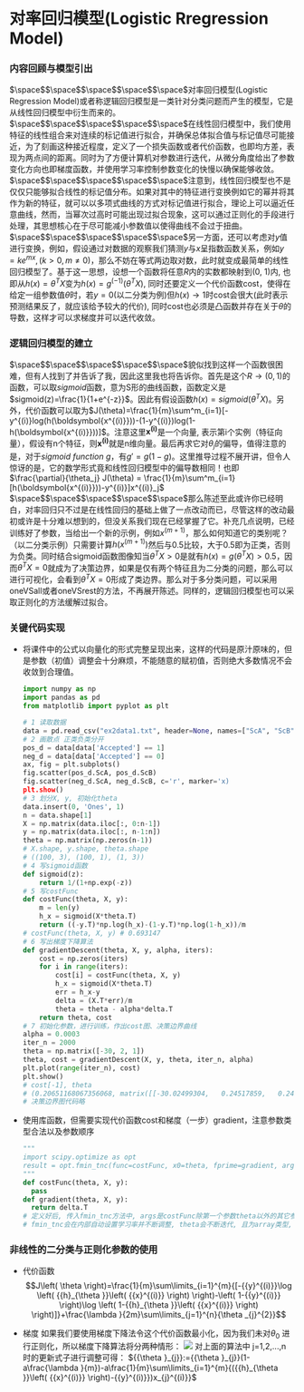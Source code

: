 # 对率回归模型(Logistic Rregression Model)

### 内容回顾与模型引出
$\space$$\space$$\space$$\space$$\space$对率回归模型(Logistic Regression Model)或者称逻辑回归模型是一类针对分类问题而产生的模型，它是从线性回归模型中衍生而来的。
$\space$$\space$$\space$$\space$$\space$在线性回归模型中，我们使用特征的线性组合来对连续的标记值进行拟合，并确保总体拟合值与标记值尽可能接近，为了刻画这种接近程度，定义了一个损失函数或者代价函数，也即均方差，表现为两点间的距离。同时为了方便计算机对参数进行迭代，从微分角度给出了参数变化方向也即梯度函数，并使用学习率控制参数变化的快慢以确保能够收敛。
$\space$$\space$$\space$$\space$$\space$注意到，线性回归模型也不是仅仅只能够拟合线性的标记值分布。如果对其中的特征进行变换例如它的幂并将其作为新的特征，就可以以多项式曲线的方式对标记值进行拟合，理论上可以逼近任意曲线，然而，当幂次过高时可能出现过拟合现象，这可以通过正则化的手段进行处理，其思想核心在于尽可能减小参数值以使得曲线不会过于扭曲。
$\space$$\space$$\space$$\space$$\space$另一方面，还可以考虑对$y$值进行变换，例如，假设通过对数据的观察我们猜测$y$与$x$呈指数函数关系，例如$y=ke^{mx}, (k>0, m\neq 0)$，那么不妨在等式两边取对数，此时就变成最简单的线性回归模型了。基于这一思想，设想一个函数将任意$R$内的实数都映射到(0, 1)内, 也即从$h(x)=\theta^T X$变为$h(x)=g^{(-1)}(\theta^TX)$, 同时还要定义一个代价函数cost，使得在给定一组参数值$\theta$时，若$y=0$(以二分类为例)但$h(x)\rightarrow1$时cost会很大(此时表示预测结果反了，就应该给予较大的代价), 同时cost也必须是凸函数并存在关于$\theta$的导数，这样才可以求梯度并可以迭代收敛。
### 逻辑回归模型的建立
$\space$$\space$$\space$$\space$$\space$貌似找到这样一个函数很困难，但有人找到了并告诉了我，因此这里我也将告诉你。首先是这个$R\rightarrow(0,1)$的函数，可以取$sigmoid$函数，意为S形的曲线函数，函数定义是$sigmoid(z)=\frac{1}{1+e^{-z}}$。因此有假设函数$h(x)=sigmoid(\theta^TX)$。另外，代价函数可以取为$J(\theta)=\frac{1}{m}\sum^m_{i=1}[-y^{(i)}log(h(\boldsymbol{x^{(i)}}))-(1-y^{(i)})log(1-h(\boldsymbol{x^{(i)}}))]$。注意这里$\boldsymbol{x^{(i)}}$是一个向量, 表示第i个实例（特征向量），假设有n个特征，则$\boldsymbol{x^{(i)}}$就是n维向量。最后再求它对$\theta_j$的偏导，值得注意的是，对于$sigmoid$ $function$ $g$，有$g'=g(1-g)$。这里推导过程不展开讲，但令人惊讶的是，它的数学形式竟和线性回归模型中的偏导数相同！也即$\frac{\partial}{\theta_j} J(\theta) = \frac{1}{m}\sum^m_{i=1}[h(\boldsymbol{x^{(i)}}))-y^{(i)}]x^{(i)}_j$
$\space$$\space$$\space$$\space$$\space$那么陈述至此或许你已经明白，对率回归只不过是在线性回归的基础上做了一点改动而已，尽管这样的改动最初或许是十分难以想到的，但没关系我们现在已经掌握了它。补充几点说明，已经训练好了参数，当给出一个新的示例，例如$x^{(m+1)}$，那么如何知道它的类别呢？（以二分类示例）只需要计算$h(x^{(m+1)})$然后与0.5比较，大于0.5即为正类，否则为负类。同时结合sigmoid函数图像知当$\theta^TX>0$是就有$h(x)=g(\theta^TX)>0.5$，因而$\theta^TX=0$就成为了决策边界，如果是仅有两个特征且为二分类的问题，那么可以进行可视化，会看到$\theta^TX=0$形成了类边界。那么对于多分类问题，可以采用oneVSall或者oneVSrest的方法，不再展开陈述。同样的，逻辑回归模型也可以采取正则化的方法缓解过拟合。
### 关键代码实现
* 将课件中的公式以向量化的形式完整呈现出来，这样的代码是原汁原味的，但是参数（初值）调整会十分麻烦，不能随意的赋初值，否则绝大多数情况不会收敛到合理值。
    ```python
    import numpy as np
    import pandas as pd
    from matplotlib import pyplot as plt

    # 1 读取数据
    data = pd.read_csv("ex2data1.txt", header=None, names=["ScA", "ScB", "Accepted"])
    # 2 画散点 正类负类分开
    pos_d = data[data['Accepted'] == 1]
    neg_d = data[data['Accepted'] == 0]
    ax, fig = plt.subplots()
    fig.scatter(pos_d.ScA, pos_d.ScB)
    fig.scatter(neg_d.ScA, neg_d.ScB, c='r', marker='x)
    plt.show()
    # 3 划分X, y, 初始化theta
    data.insert(0, 'Ones', 1)
    n = data.shape[1]
    X = np.matrix(data.iloc[:, 0:n-1])
    y = np.matrix(data.iloc[:, n-1:n])
    theta = np.matrix(np.zeros(n-1))
    # X.shape, y.shape, theta.shape
    # ((100, 3), (100, 1), (1, 3))
    # 4 写sigmoid函数
    def sigmoid(z):
        return 1/(1+np.exp(-z))
    # 5 写costFunc
    def costFunc(theta, X, y):
        m = len(y)
        h_x = sigmoid(X*theta.T)
        return ((-y.T)*np.log(h_x)-(1-y.T)*np.log(1-h_x))/m
    # costFunc(theta, X, y) # 0.693147
    # 6 写出梯度下降算法
    def gradientDescent(theta, X, y, alpha, iters):
        cost = np.zeros(iters)
        for i in range(iters):
            cost[i] = costFunc(theta, X, y)
            h_x = sigmoid(X*theta.T)
            err = h_x-y
            delta = (X.T*err)/m
            theta = theta - alpha*delta.T
        return theta, cost
    # 7 初始化参数，进行训练，作出cost图、决策边界曲线
    alpha = 0.0003
    iter_n = 2000
    theta = np.matrix([-30, 2, 1])
    theta, cost = gradientDescent(X, y, theta, iter_n, alpha)
    plt.plot(range(iter_n), cost)
    plt.show()
    # cost[-1], theta
    # (0.20651168067356068, matrix([[-30.02499304,   0.24517859,   0.24078545]]))
    # 决策边界图代码略
    ```

* 使用库函数，但需要实现代价函数cost和梯度（一步）gradient，注意参数类型合法以及参数顺序
  ```python
  """
  import scipy.optimize as opt
  result = opt.fmin_tnc(func=costFunc, x0=theta, fprime=gradient, args=(X, y))
  """
  def costFunc(theta, X, y):
    pass
  def gradient(theta, X, y):
    return delta.T
  # 定义好后, 传入fmin_tnc方法中, args是costFunc除第一个参数theta以外的其它参数, gradient返回导数向量
  # fmin_tnc会在内部自动设置学习率并不断调整, theta会不断迭代, 且为array类型, 期间多次报错矩阵乘法维数不断, 仔细检查并且单独运行发现无异样, 后来猜测theta不断更新并反复传入cost和gradient中计算, 因此应当先转换为matrix类型
  ```

### 非线性的二分类与正则化参数的使用
* 代价函数
$$J\left( \theta  \right)=\frac{1}{m}\sum\limits_{i=1}^{m}{[-{{y}^{(i)}}\log \left( {{h}_{\theta }}\left( {{x}^{(i)}} \right) \right)-\left( 1-{{y}^{(i)}} \right)\log \left( 1-{{h}_{\theta }}\left( {{x}^{(i)}} \right) \right)]}+\frac{\lambda }{2m}\sum\limits_{j=1}^{n}{\theta _{j}^{2}}$$

* 梯度
如果我们要使用梯度下降法令这个代价函数最小化，因为我们未对${{\theta }_{0}}$ 进行正则化，所以梯度下降算法将分两种情形：
![](https://files.mdnice.com/user/35698/0f37d50b-1da9-41fe-905b-590c980c3cb5.png)
对上面的算法中 j=1,2,...,n 时的更新式子进行调整可得： 
${{\theta }_{j}}:={{\theta }_{j}}(1-a\frac{\lambda }{m})-a\frac{1}{m}\sum\limits_{i=1}^{m}{({{h}_{\theta }}\left( {{x}^{(i)}} \right)-{{y}^{(i)}})x_{j}^{(i)}}$

